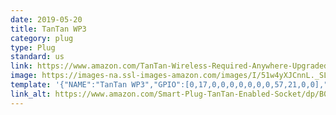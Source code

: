 ```yaml
---
date: 2019-05-20
title: TanTan WP3
category: plug
type: Plug
standard: us
link: https://www.amazon.com/TanTan-Wireless-Required-Anywhere-Upgraded/dp/B071VYFJRL
image: https://images-na.ssl-images-amazon.com/images/I/51w4yXJCnnL._SL1500_.jpg
template: '{"NAME":"TanTan WP3","GPIO":[0,17,0,0,0,0,0,0,0,57,21,0,0],"FLAG":0,"BASE":18}'
link_alt: https://www.amazon.com/Smart-Plug-TanTan-Enabled-Socket/dp/B079KYVRN8/
---
```








